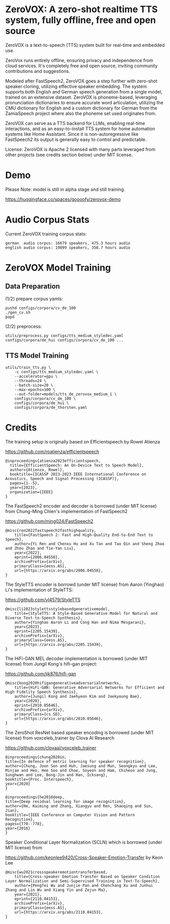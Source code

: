 ZeroVOX: A zero-shot realtime TTS system, fully offline, free and open source
=============================================================================

ZeroVOX is a text-to-speech (TTS) system built for real-time and embedded use.

ZeroVox runs entirely offline, ensuring privacy and independence from cloud services. It's completely free and open source, inviting community contributions and suggestions.

Modeled after FastSpeech2, ZeroVOX goes a step further with zero-shot speaker cloning, utilizing effective speaker embedding. The system supports both English and German speech generation from a single model, trained on an extensive dataset. ZeroVOX is phoneme-based, leveraging pronunciation dictionaries to ensure accurate word articulation, utilizing the CMU dictionary for English and a custom dictionary for German from the ZamiaSpeech project where also the phoneme set used originates from.

ZeroVOX can serve as a TTS backend for LLMs, enabling real-time interactions, and as an easy-to-install TTS system for home automation systems like Home Assistant. Since it is non-autoregressive like FastSpeech2 its output is generally easy to control and predictable.

License: ZeroVOX is Apache 2 licensed with many parts leveraged from other projects (see credits section below) under MIT license.

Demo
====

Please Note: model is still in alpha stage and still training.

https://huggingface.co/spaces/goooofy/zerovox-demo

Audio Corpus Stats
==================

Current ZeroVOX training corpus stats:

    german  audio corpus: 16679 speakers, 475.3 hours audio
    english audio corpus: 19899 speakers, 358.7 hours audio

ZeroVOX Model Training
======================

Data Preparation
----------------

(1/2) prepare corpus yamls:

    pushd configs/corpora/cv_de_100
    ./gen_cv.sh
    popd

(2/2) preprocess:

    utils/preprocess.py configs/tts_medium_styledec.yaml configs/corpora/de_hui configs/corpora/cv_de_100 ...

TTS Model Training
------------------

    utils/train_tts.py \
        -c configs/tts_medium_styledec.yaml \
        --accelerator=gpu \
        --threads=24 \
        --batch-size=20 \
        --max-epochs=100 \
        --out-folder=models/tts_de_zerovox_medium_1 \
        configs/corpora/cv_de_100 \
        configs/corpora/de_hui \
        configs/corpora/de_thorsten.yaml

Credits
=======

The training setup is originally based on Efficientspeech by Rowel Atienza

https://github.com/roatienza/efficientspeech

    @inproceedings{atienza2023efficientspeech,
      title={EfficientSpeech: An On-Device Text to Speech Model},
      author={Atienza, Rowel},
      booktitle={ICASSP 2023-2023 IEEE International Conference on Acoustics, Speech and Signal Processing (ICASSP)},
      pages={1--5},
      year={2023},
      organization={IEEE}
    }

The FastSpeech2 encoder and decoder is borrowed (under MIT license) from Chung-Ming Chien's implementation of FastSpeech2

https://github.com/ming024/FastSpeech2


    @misc{ren2022fastspeech2fasthighquality,
        title={FastSpeech 2: Fast and High-Quality End-to-End Text to Speech}, 
        author={Yi Ren and Chenxu Hu and Xu Tan and Tao Qin and Sheng Zhao and Zhou Zhao and Tie-Yan Liu},
        year={2022},
        eprint={2006.04558},
        archivePrefix={arXiv},
        primaryClass={eess.AS},
        url={https://arxiv.org/abs/2006.04558}, 
    }

The StyleTTS encoder is borrowd (under MIT license) from Aaron (Yinghao) Li's implementation of StyleTTS:

https://github.com/yl4579/StyleTTS

    @misc{li2023stylettsstylebasedgenerativemodel,
        title={StyleTTS: A Style-Based Generative Model for Natural and Diverse Text-to-Speech Synthesis}, 
        author={Yinghao Aaron Li and Cong Han and Nima Mesgarani},
        year={2023},
        eprint={2205.15439},
        archivePrefix={arXiv},
        primaryClass={eess.AS},
        url={https://arxiv.org/abs/2205.15439}, 
    }

The HiFi-GAN MEL decoder implementation is borrowed (under MIT license) from Jungil Kong's hifi-gan project:

https://github.com/jik876/hifi-gan

    @misc{kong2020hifigangenerativeadversarialnetworks,
        title={HiFi-GAN: Generative Adversarial Networks for Efficient and High Fidelity Speech Synthesis}, 
        author={Jungil Kong and Jaehyeon Kim and Jaekyoung Bae},
        year={2020},
        eprint={2010.05646},
        archivePrefix={arXiv},
        primaryClass={cs.SD},
        url={https://arxiv.org/abs/2010.05646}, 
    }

The ZeroShot ResNet based speaker encoding is borrowed (under MIT license) from voxceleb_trainer by Clova AI Research

https://github.com/clovaai/voxceleb_trainer

    @inproceedings{chung2020in,
    title={In defence of metric learning for speaker recognition},
    author={Chung, Joon Son and Huh, Jaesung and Mun, Seongkyu and Lee, Minjae and Heo, Hee Soo and Choe, Soyeon and Ham, Chiheon and Jung, Sunghwan and Lee, Bong-Jin and Han, Icksang},
    booktitle={Proc. Interspeech},
    year={2020}
    }

    @inproceedings{he2016deep,
    title={Deep residual learning for image recognition},
    author={He, Kaiming and Zhang, Xiangyu and Ren, Shaoqing and Sun, Jian},
    booktitle={IEEE Conference on Computer Vision and Pattern Recognition},
    pages={770--778},
    year={2016}
    }

Speaker Conditional Layer Normalization (SCLN) which is borrowed (under MIT license) from

https://github.com/keonlee9420/Cross-Speaker-Emotion-Transfer
by Keon Lee

    @misc{wu2021crossspeakeremotiontransferbased,
        title={Cross-speaker Emotion Transfer Based on Speaker Condition Layer Normalization and Semi-Supervised Training in Text-To-Speech}, 
        author={Pengfei Wu and Junjie Pan and Chenchang Xu and Junhui Zhang and Lin Wu and Xiang Yin and Zejun Ma},
        year={2021},
        eprint={2110.04153},
        archivePrefix={arXiv},
        primaryClass={eess.AS},
        url={https://arxiv.org/abs/2110.04153}, 
    }

